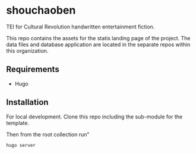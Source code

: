 # shouchaoben

TEI for Cultural Revolution handwritten entertainment fiction.

This repo contains the assets for the statis landing page of the project. The data files and database application are located in the separate repos within this organization. 

## Requirements
- Hugo

## Installation

For local development. Clone this repo including the sub-module for the template. 

Then from the root collection run"

```
hugo server
```

